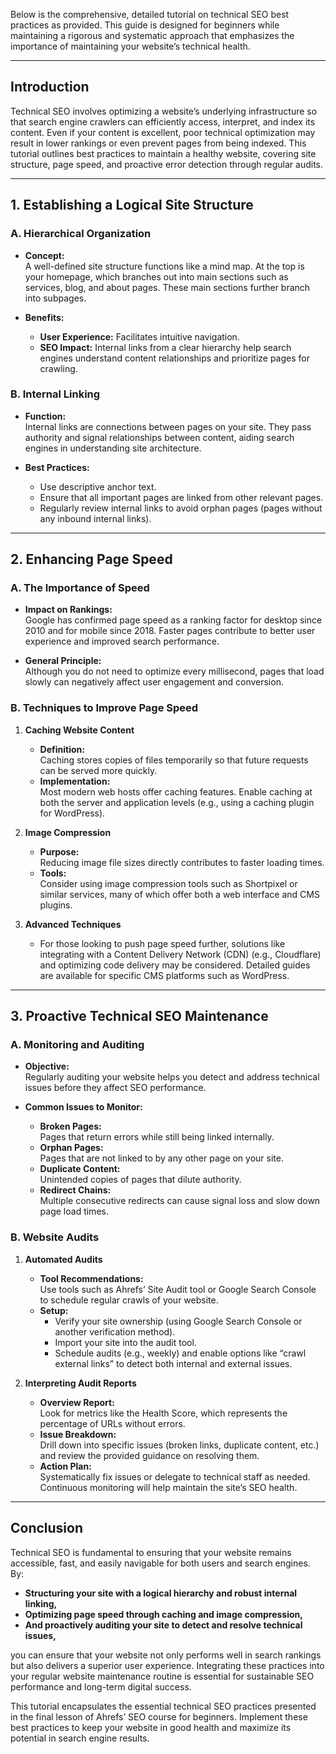 Below is the comprehensive, detailed tutorial on technical SEO best practices as provided. This guide is designed for beginners while maintaining a rigorous and systematic approach that emphasizes the importance of maintaining your website’s technical health.

---

## Introduction

Technical SEO involves optimizing a website’s underlying infrastructure so that search engine crawlers can efficiently access, interpret, and index its content. Even if your content is excellent, poor technical optimization may result in lower rankings or even prevent pages from being indexed. This tutorial outlines best practices to maintain a healthy website, covering site structure, page speed, and proactive error detection through regular audits.

---

## 1. Establishing a Logical Site Structure

### A. Hierarchical Organization

- **Concept:**  
  A well-defined site structure functions like a mind map. At the top is your homepage, which branches out into main sections such as services, blog, and about pages. These main sections further branch into subpages.
  
- **Benefits:**  
  - **User Experience:** Facilitates intuitive navigation.
  - **SEO Impact:** Internal links from a clear hierarchy help search engines understand content relationships and prioritize pages for crawling.

### B. Internal Linking

- **Function:**  
  Internal links are connections between pages on your site. They pass authority and signal relationships between content, aiding search engines in understanding site architecture.
  
- **Best Practices:**  
  - Use descriptive anchor text.
  - Ensure that all important pages are linked from other relevant pages.
  - Regularly review internal links to avoid orphan pages (pages without any inbound internal links).

---

## 2. Enhancing Page Speed

### A. The Importance of Speed

- **Impact on Rankings:**  
  Google has confirmed page speed as a ranking factor for desktop since 2010 and for mobile since 2018. Faster pages contribute to better user experience and improved search performance.
  
- **General Principle:**  
  Although you do not need to optimize every millisecond, pages that load slowly can negatively affect user engagement and conversion.

### B. Techniques to Improve Page Speed

1. **Caching Website Content**
   - **Definition:**  
     Caching stores copies of files temporarily so that future requests can be served more quickly.
   - **Implementation:**  
     Most modern web hosts offer caching features. Enable caching at both the server and application levels (e.g., using a caching plugin for WordPress).

2. **Image Compression**
   - **Purpose:**  
     Reducing image file sizes directly contributes to faster loading times.
   - **Tools:**  
     Consider using image compression tools such as Shortpixel or similar services, many of which offer both a web interface and CMS plugins.

3. **Advanced Techniques**
   - For those looking to push page speed further, solutions like integrating with a Content Delivery Network (CDN) (e.g., Cloudflare) and optimizing code delivery may be considered. Detailed guides are available for specific CMS platforms such as WordPress.

---

## 3. Proactive Technical SEO Maintenance

### A. Monitoring and Auditing

- **Objective:**  
  Regularly auditing your website helps you detect and address technical issues before they affect SEO performance.
  
- **Common Issues to Monitor:**
  - **Broken Pages:**  
    Pages that return errors while still being linked internally.
  - **Orphan Pages:**  
    Pages that are not linked to by any other page on your site.
  - **Duplicate Content:**  
    Unintended copies of pages that dilute authority.
  - **Redirect Chains:**  
    Multiple consecutive redirects can cause signal loss and slow down page load times.

### B. Website Audits

1. **Automated Audits**
   - **Tool Recommendations:**  
     Use tools such as Ahrefs’ Site Audit tool or Google Search Console to schedule regular crawls of your website.
   - **Setup:**  
     - Verify your site ownership (using Google Search Console or another verification method).
     - Import your site into the audit tool.
     - Schedule audits (e.g., weekly) and enable options like “crawl external links” to detect both internal and external issues.

2. **Interpreting Audit Reports**
   - **Overview Report:**  
     Look for metrics like the Health Score, which represents the percentage of URLs without errors.
   - **Issue Breakdown:**  
     Drill down into specific issues (broken links, duplicate content, etc.) and review the provided guidance on resolving them.
   - **Action Plan:**  
     Systematically fix issues or delegate to technical staff as needed. Continuous monitoring will help maintain the site’s SEO health.

---

## Conclusion

Technical SEO is fundamental to ensuring that your website remains accessible, fast, and easily navigable for both users and search engines. By:

- **Structuring your site with a logical hierarchy and robust internal linking,**
- **Optimizing page speed through caching and image compression,**
- **And proactively auditing your site to detect and resolve technical issues,**

you can ensure that your website not only performs well in search rankings but also delivers a superior user experience. Integrating these practices into your regular website maintenance routine is essential for sustainable SEO performance and long-term digital success.

This tutorial encapsulates the essential technical SEO practices presented in the final lesson of Ahrefs’ SEO course for beginners. Implement these best practices to keep your website in good health and maximize its potential in search engine results.